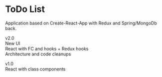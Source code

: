# ToDo List
Application based on Create-React-App with Redux and Spring/MongoDb back.

v2.0  
New UI  
React with FC and hooks + Redux hooks  
Architecture and code cleanups

v1.0  
React with class components  
